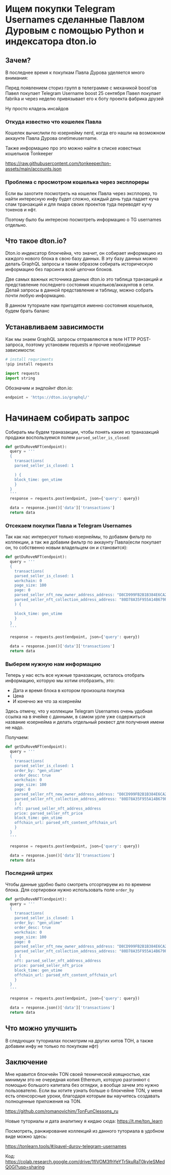 # Ищем покупки Telegram Usernames сделанные Павлом Дуровым с помощью Python и индексатора dton.io

##  Зачем?

В последнее время к покупкам Павла Дурова уделяется много внимания:

Перед появлением сториз групп в телеграмме с механикой boost’ов Павел покупает Telegram Username boost
25 сентября Павел покупает fabrika и через неделю привязывает его к боту проекта фабрика друзей

Ну просто кладезь инсайдов

### Откуда известно что кошелек Павла

Кошелек вычислили по юзернейму nerd, когда его нашли на возможном аккаунте Павла Дурова onetimeusername. 

Также информацию про это можно найти в списке известных кошельков Tonkeeper

https://raw.githubusercontent.com/tonkeeper/ton-assets/main/accounts.json

### Проблема с просмотром кошелька через эксплореры

Если вы захотите посмотреть на кошелек Павла через эксплорер, то найти интересную инфу будет сложно, каждый день туда падает куча спам транзакций и для пиара своих проектов туда переводят кучу токенов и нфт.

Поэтому было бы интересно посмотреть информацию о TG usernames отдельно.

## Что такое dton.io?

Dton.io индексатор блокчейна, что значит, он собирает информацию из каждого нового блока в свою базу данных. В эту базу данных можно делать GraphQL запросы и таким образом собирать историческую информацию без парсинга всей цепочки блоков.

Две самых важных источника данных dton.io это таблица транзакций и представление последнего состояния кошельков/аккаунтов в сети. Делай запросы в данной представление и таблицу, можно собрать почти любую информацию. 

В данном туториале нам пригодятся именно состояния кошельков, будем брать баланс

## Устанавливаем зависимости

Как мы знаем GraphQL запросы отправляются в теле HTTP POST-запроса, поэтому установим requests и прочие необходимые зависимости:


```python
# install requriments
!pip install requests

import requests
import string 
```

Обозначим и эндпойнт dton.io:

```python
endpoint = 'https://dton.io/graphql/'
```

# Начинаем собирать запрос

Собирать мы будем траназакции, чтобы понять какие из траназакций продажи
воспользуемся полем `parsed_seller_is_closed`:

```python
def getDuRoveNFT(endpoint):
  query = '''
  {
    transactions(
    parsed_seller_is_closed: 1

    ) {
    block_time: gen_utime
    }
  }
  '''
  response = requests.post(endpoint, json={'query': query})

  data = response.json()['data']['transactions']
  return data
```

### Отсекаем покупки Павла и Telegram Usernames

Так как нас интересуют только юзернеймы, то добавим фильтр по коллекции, а так же добавим фильтр по аккаунту Павла(если покупает он, то собственно новым владельцем он и становится):

```python
def getDuRoveNFT(endpoint):
  query = '''
  {
    transactions(
    parsed_seller_is_closed: 1
    workchain: 0
    page_size: 100
    page: 0
    parsed_seller_nft_new_owner_address_address: "D8CD999FB2B1B384E6CA254C3883375E23111A8B78C015B886286C31BF11E29D"
    parsed_seller_nft_collection_address_address: "80D78A35F955A14B679FAA887FF4CD5BFC0F43B4A4EEA2A7E6927F3701B273C2"
    ) {

    block_time: gen_utime
    }
  }
  '''

  response = requests.post(endpoint, json={'query': query})

  data = response.json()['data']['transactions']
  return data
```

### Выберем нужную нам информацию

Теперь у нас есть все нужные траназакции, осталось отобрать информацию, которую  мы хотим отобразить, это:
- Дата и время блока в котором произошла покупка
- Цена
- И конечно же что за юзернейм

Здесь отмечу, что у коллекции Telegram Usernames очень удобная ссылка на в ячейке с данными, в самом урле уже содержиться название юзернейма и делать отдельный реквест для получения имени не надо.

Получаем:

```python
def getDuRoveNFT(endpoint):
  query = '''
  {
    transactions(
    parsed_seller_is_closed: 1
    order_by: "gen_utime"
    order_desc: true
    workchain: 0
    page_size: 100
    page: 0
    parsed_seller_nft_new_owner_address_address: "D8CD999FB2B1B384E6CA254C3883375E23111A8B78C015B886286C31BF11E29D"
    parsed_seller_nft_collection_address_address: "80D78A35F955A14B679FAA887FF4CD5BFC0F43B4A4EEA2A7E6927F3701B273C2"
    ) {
    nft: parsed_seller_nft_address_address
    price: parsed_seller_nft_price
    block_time: gen_utime
    offchain_url: parsed_nft_content_offchain_url
    }
  }
  '''

  response = requests.post(endpoint, json={'query': query})

  data = response.json()['data']['transactions']
  return data
```

### Последний штрих

Чтобы данные удобно было смотреть отсортируем из по времени блока. Для сортировки нужно использовать поле `order_by`

```python
def getDuRoveNFT(endpoint):
  query = '''
  {
    transactions(
    parsed_seller_is_closed: 1
    order_by: "gen_utime"
    order_desc: true
    workchain: 0
    page_size: 100
    page: 0
    parsed_seller_nft_new_owner_address_address: "D8CD999FB2B1B384E6CA254C3883375E23111A8B78C015B886286C31BF11E29D"
    parsed_seller_nft_collection_address_address: "80D78A35F955A14B679FAA887FF4CD5BFC0F43B4A4EEA2A7E6927F3701B273C2"
    ) {
    nft: parsed_seller_nft_address_address
    price: parsed_seller_nft_price
    block_time: gen_utime
    offchain_url: parsed_nft_content_offchain_url
    }
  }
  '''

  response = requests.post(endpoint, json={'query': query})

  data = response.json()['data']['transactions']
  return data
```


## Что можно улучшить

В следующих туториалах посмотрим на других китов ТОН, а также добавим инфу не только по покупкам нфт)

## Заключение

Мне нравится блокчейн TON своей технической изящностью, как минимум это не очередная копия Ethereum, которую разгоняют с помощью большого капитала без оглядки, а вообще зачем это нужно пользователю. Если вы хотите узнать больше о блокчейне TON, у меня есть опенсорсные уроки, благодаря которым вы научитесь создавать полноценные приложения на TON.

https://github.com/romanovichim/TonFunClessons_ru

Новые туториалы и дата аналитику я кидаю сюда: https://t.me/ton_learn

Посмотреть, ранжирование коллекций из данного туториала в удобном виде можно здесь:

https://tonlearn.tools/#/pavel-durov-telegram-usernames

Код: https://colab.research.google.com/drive/1fIVOM3fhYeYTr5kuRaT0kyleSMedQ0Gl?usp=sharing


